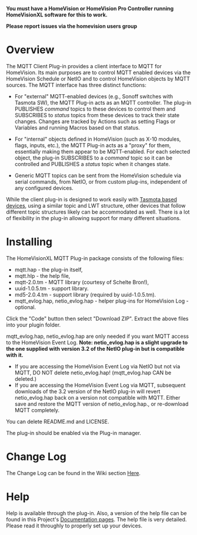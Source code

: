 <b>You must have a HomeVision or HomeVision Pro Controller running HomeVisionXL software for this to work.</b>

**Please report issues via the homevision users group**

# Overview

The MQTT Client Plug-in provides a client interface to MQTT for HomeVision.
Its main purposes are to control MQTT enabled devices via the HomeVision Schedule or NetIO and
to control HomeVision objects by MQTT sources.
The MQTT interface has three distinct functions:
* For "external" MQTT-enabled devices (e.g., Sonoff switches with Tasmota SW),
the MQTT Plug-in acts as an MQTT controller.
The plug-in PUBLISHES <i>command</i> topics to these devices
to control them
and SUBSCRIBES to <i>status</i> topics from these devices to track their state changes.
Changes are tracked by Actions such as setting Flags or Variables and running Macros based on that status.

* For "internal" objects defined in HomeVision
(such as X-10 modules, flags, inputs, etc.),
the MQTT Plug-in acts as a "proxy" for them, essentially making them appear to be MQTT-enabled.
For each selected object, the plug-in 
SUBSCRIBES to a <i>command</i> topic
so it can be controlled
and
PUBLISHES a <i>status</i> topic when it changes state.

* Generic MQTT topics can be sent from the HomeVision schedule via serial commands, from NetIO, or from custom plug-ins, independent of any configured devices.

While the client plug-in is designed to work easily with [Tasmota based devices](https://github.com/arendst/Sonoff-Tasmota), using a similar topic and LWT structure,
other devices that follow different topic structures likely can be accommodated as well.
There is a lot of flexibility in the plug-in allowing support for many different situations.

# Installing

The HomeVisionXL MQTT Plug-in package consists of the following files: 
* mqtt.hap - the plug-in itself, 
* mqtt.hlp - the help file,
* mqtt-2.0.tm - MQTT library (courtesy of Schelte Bron!),
* uuid-1.0.5.tm - support library.
* md5-2.0.4.tm - support library (required by uuid-1.0.5.tm).
* mqtt_evlog.hap, netio_evlog.hap - helper plug-ins for HomeVision Log - optional.

Click the "Code" button then select "Download ZIP".
Extract the above files into your plugin folder.

mqtt_evlog.hap, netio_evlog.hap are only needed if you want MQTT access to the HomeVision Event Log.
**Note: netio_evlog.hap is a slight upgrade to the one supplied with version 3.2 of the NetIO plug-in but is compatible with it.**
* If you are accessing the HomeVision Event Log via NetIO but not via MQTT, DO NOT delete netio_evlog.hap! (mqtt_evlog.hap CAN be deleted.)
* If you are accessing the HomeVision Event Log via MQTT, subsequent downloads of the 3.2 version of the NetIO plug-in will revert netio_evlog.hap back on a version not compatible with MQTT. Either save and restore the MQTT version of netio_evlog.hap., or re-download MQTT completely.

You can delete README.md and LICENSE.

The plug-in should be enabled via the Plug-in manager.

# Change Log

The Change Log can be found in the Wiki section [Here](https://github.com/rebel7580/MQTT-Plug-in-For-HomeVisionXL/wiki/Change-Log).

# Help

Help is available through the plug-in. Also, a version of the help file can be found in this Project's [Documentation pages](https://rebel7580.github.io/index).
The help file is very detailed. Please read it throughly to properly set up your devices.
